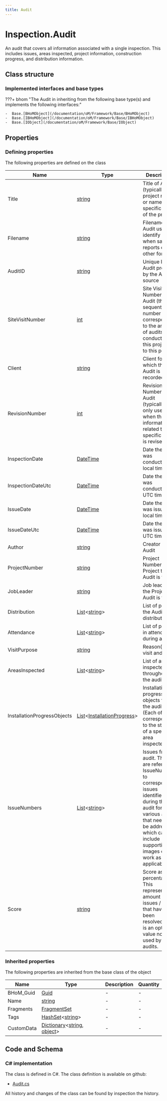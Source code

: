 ```yaml
---
title: Audit
---
```


# Inspection.Audit

An audit that covers all information associated with a single inspection. This includes issues, areas inspected, project information, construction progress, and distribution information.

## Class structure

### Implemented interfaces and base types

???+ bhom "The Audit in inheriting from the following base type(s) and implements the following interfaces:"

    -  Base.[BHoMObject](/documentation/oM/Framework/Base/BHoMObject)
    -  Base.[IBHoMObject](/documentation/oM/Framework/Base/IBHoMObject)
    -  Base.[IObject](/documentation/oM/Framework/Base/IObject)


## Properties



### Defining properties

The following properties are defined on the class

| Name             | Type             | Description      | Quantity         |
|------------------|------------------|------------------|------------------|
| Title | [string](https://learn.microsoft.com/en-us/dotnet/api/System.String?view=netstandard-2.0) | Title of Audit (typically the project name or name of a specific scope of the project) | - |
| Filename | [string](https://learn.microsoft.com/en-us/dotnet/api/System.String?view=netstandard-2.0) | Filename of Audit used to identify it when saved to reports or other formats | - |
| AuditID | [string](https://learn.microsoft.com/en-us/dotnet/api/System.String?view=netstandard-2.0) | Unique ID of Audit provided by the Audit's source | - |
| SiteVisitNumber | [int](https://learn.microsoft.com/en-us/dotnet/api/System.Int32?view=netstandard-2.0) | Site Visit Number of the Audit (this is a sequential number corresponding to the amount of audits conducted for this project up to this point) | - |
| Client | [string](https://learn.microsoft.com/en-us/dotnet/api/System.String?view=netstandard-2.0) | Client for which the Audit is being recorded | - |
| RevisionNumber | [int](https://learn.microsoft.com/en-us/dotnet/api/System.Int32?view=netstandard-2.0) | Revision Number of the Audit (typically 0, only used when the information related to a specific audit is revised) | - |
| InspectionDate | [DateTime](https://learn.microsoft.com/en-us/dotnet/api/System.DateTime?view=netstandard-2.0) | Date the Audit was conducted in local time. | - |
| InspectionDateUtc | [DateTime](https://learn.microsoft.com/en-us/dotnet/api/System.DateTime?view=netstandard-2.0) | Date the Audit was conducted in UTC time. | - |
| IssueDate | [DateTime](https://learn.microsoft.com/en-us/dotnet/api/System.DateTime?view=netstandard-2.0) | Date the Audit was issued in local time. | - |
| IssueDateUtc | [DateTime](https://learn.microsoft.com/en-us/dotnet/api/System.DateTime?view=netstandard-2.0) | Date the Audit was issued in UTC time. | - |
| Author | [string](https://learn.microsoft.com/en-us/dotnet/api/System.String?view=netstandard-2.0) | Creator of the Audit | - |
| ProjectNumber | [string](https://learn.microsoft.com/en-us/dotnet/api/System.String?view=netstandard-2.0) | Project Number of the Project the Audit is for | - |
| JobLeader | [string](https://learn.microsoft.com/en-us/dotnet/api/System.String?view=netstandard-2.0) | Job leader of the Project the Audit is for | - |
| Distribution | [List](https://learn.microsoft.com/en-us/dotnet/api/System.Collections.Generic.List-1?view=netstandard-2.0)&lt;[string](https://learn.microsoft.com/en-us/dotnet/api/System.String?view=netstandard-2.0)&gt; | List of people the Audit is distributed to | - |
| Attendance | [List](https://learn.microsoft.com/en-us/dotnet/api/System.Collections.Generic.List-1?view=netstandard-2.0)&lt;[string](https://learn.microsoft.com/en-us/dotnet/api/System.String?view=netstandard-2.0)&gt; | List of people in attendance during audit | - |
| VisitPurpose | [string](https://learn.microsoft.com/en-us/dotnet/api/System.String?view=netstandard-2.0) | Reason(s) for visit and audit | - |
| AreasInspected | [List](https://learn.microsoft.com/en-us/dotnet/api/System.Collections.Generic.List-1?view=netstandard-2.0)&lt;[string](https://learn.microsoft.com/en-us/dotnet/api/System.String?view=netstandard-2.0)&gt; | List of areas inspected throughout the audit | - |
| InstallationProgressObjects | [List](https://learn.microsoft.com/en-us/dotnet/api/System.Collections.Generic.List-1?view=netstandard-2.0)&lt;[InstallationProgress](/documentation/oM/Analytical/Inspection/InstallationProgress)&gt; | Installation progress objects from the audit (Each of these corresponds to the status of a specific area inspected) | - |
| IssueNumbers | [List](https://learn.microsoft.com/en-us/dotnet/api/System.Collections.Generic.List-1?view=netstandard-2.0)&lt;[string](https://learn.microsoft.com/en-us/dotnet/api/System.String?view=netstandard-2.0)&gt; | Issues from audit. These are reference IssueNumbers to corresponding issues identified during the audit for various areas that need to be addressed, which can include supporting images of the work as applicable. | - |
| Score | [string](https://learn.microsoft.com/en-us/dotnet/api/System.String?view=netstandard-2.0) | Score as a percentage. This represents the amount of issues / areas that have been resolved, and is an optional value not used by all audits. | - |


### Inherited properties
The following properties are inherited from the base class of the object

| Name             | Type             | Description      | Quantity         |
|------------------|------------------|------------------|------------------|
| BHoM_Guid | [Guid](https://learn.microsoft.com/en-us/dotnet/api/System.Guid?view=netstandard-2.0) | - | - |
| Name | [string](https://learn.microsoft.com/en-us/dotnet/api/System.String?view=netstandard-2.0) | - | - |
| Fragments | [FragmentSet](/documentation/oM/Framework/Base/FragmentSet) | - | - |
| Tags | [HashSet](https://learn.microsoft.com/en-us/dotnet/api/System.Collections.Generic.HashSet-1?view=netstandard-2.0)&lt;[string](https://learn.microsoft.com/en-us/dotnet/api/System.String?view=netstandard-2.0)&gt; | - | - |
| CustomData | [Dictionary](https://learn.microsoft.com/en-us/dotnet/api/System.Collections.Generic.Dictionary-2?view=netstandard-2.0)&lt;[string](https://learn.microsoft.com/en-us/dotnet/api/System.String?view=netstandard-2.0), [object](https://learn.microsoft.com/en-us/dotnet/api/System.Object?view=netstandard-2.0)&gt; | - | - |


## Code and Schema

### C# implementation

The class is defined in C#. The class definition is available on github:

- [Audit.cs](https://github.com/BHoM/BHoM/blob/develop/Inspection_oM/Audit.cs)

All history and changes of the class can be found by inspection the history.
